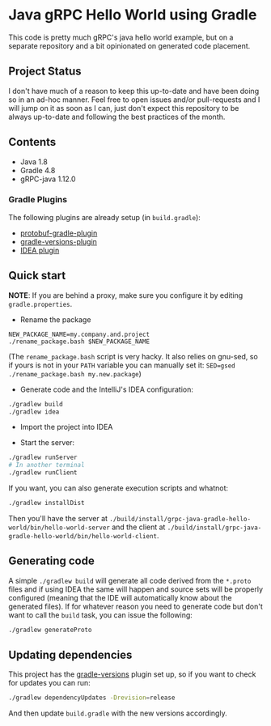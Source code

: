 # Java gRPC Hello World using Gradle

This code is pretty much gRPC's java hello world example, but on
a separate repository and a bit opinionated on generated code placement.

## Project Status

I don't have much of a reason to keep this up-to-date and have been doing
so in an ad-hoc manner. Feel free to open issues and/or pull-requests and
I will jump on it as soon as I can, just don't expect this repository
to be always up-to-date and following the best practices of the month.

## Contents

* Java 1.8
* Gradle 4.8
* gRPC-java 1.12.0


### Gradle Plugins

The following plugins are already setup (in `build.gradle`):

* [protobuf-gradle-plugin](https://github.com/google/protobuf-gradle-plugin)
* [gradle-versions-plugin](https://github.com/ben-manes/gradle-versions-plugin)
* [IDEA plugin](https://docs.gradle.org/current/userguide/idea_plugin.html)

## Quick start

**NOTE**: If you are behind a proxy, make sure you configure it by
editing `gradle.properties`.

* Rename the package

```
NEW_PACKAGE_NAME=my.company.and.project
./rename_package.bash $NEW_PACKAGE_NAME
```

(The `rename_package.bash` script is very hacky. It also relies on
gnu-sed, so if yours is not in your `PATH` variable you can manually set
it: `SED=gsed ./rename_package.bash my.new.package`)

* Generate code and the IntelliJ's IDEA configuration:

```sh
./gradlew build
./gradlew idea
```

* Import the project into IDEA

* Start the server:

```sh
./gradlew runServer
# In another terminal
./gradlew runClient
```

If you want, you can also generate execution scripts and whatnot:

```sh
./gradlew installDist
```

Then you'll have the server at
`./build/install/grpc-java-gradle-hello-world/bin/hello-world-server` and the client at
`./build/install/grpc-java-gradle-hello-world/bin/hello-world-client`.

## Generating code

A simple `./gradlew build` will generate all code derived from the `*.proto`
files and if using IDEA the same will happen and source sets will be properly
configured (meaning that the IDE will automatically know about the generated
files). If for whatever reason you need to generate code but don't want to
call the `build` task, you can issue the following:

```sh
./gradlew generateProto
```

## Updating dependencies

This project has the [gradle-versions](https://github.com/ben-manes/gradle-versions-plugin)
plugin set up, so if you want to check for updates you can run:

```sh
./gradlew dependencyUpdates -Drevision=release
```

And then update `build.gradle` with the new versions accordingly.
